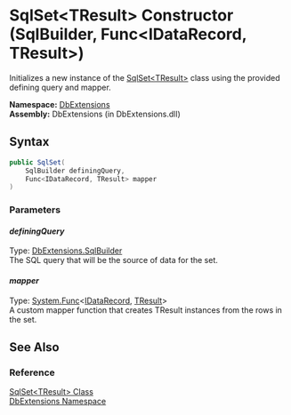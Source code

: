SqlSet&lt;TResult> Constructor (SqlBuilder, Func&lt;IDataRecord, TResult>)
==========================================================================
Initializes a new instance of the [SqlSet&lt;TResult>][1] class using the provided defining query and mapper.

**Namespace:** [DbExtensions][2]  
**Assembly:** DbExtensions (in DbExtensions.dll)

Syntax
------

```csharp
public SqlSet(
	SqlBuilder definingQuery,
	Func<IDataRecord, TResult> mapper
)
```

### Parameters

#### *definingQuery*
Type: [DbExtensions.SqlBuilder][3]  
The SQL query that will be the source of data for the set.

#### *mapper*
Type: [System.Func][4]&lt;[IDataRecord][5], [TResult][1]>  
A custom mapper function that creates TResult instances from the rows in the set.


See Also
--------

### Reference
[SqlSet&lt;TResult> Class][1]  
[DbExtensions Namespace][2]  

[1]: README.md
[2]: ../README.md
[3]: ../SqlBuilder/README.md
[4]: http://msdn.microsoft.com/en-us/library/bb549151
[5]: http://msdn.microsoft.com/en-us/library/93wb1heh